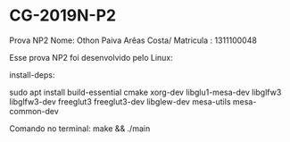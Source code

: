 # CG-2019N-P2
Prova NP2
Nome: Othon Paiva Arêas Costa/
Matricula : 1311100048

Esse prova NP2 foi desenvolvido pelo Linux:

install-deps:	

  sudo apt install build-essential cmake xorg-dev libglu1-mesa-dev libglfw3 libglfw3-dev freeglut3 freeglut3-dev libglew-dev mesa-utils mesa-common-dev
  
Comando no terminal:
make && ./main
